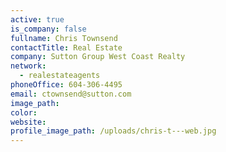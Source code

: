 ```yaml
---
active: true
is_company: false
fullname: Chris Townsend
contactTitle: Real Estate
company: Sutton Group West Coast Realty
network:
  - realestateagents
phoneOffice: 604-306-4495
email: ctownsend@sutton.com
image_path:
color:
website:
profile_image_path: /uploads/chris-t---web.jpg
---
```



